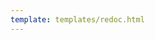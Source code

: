 ```yaml
---
template: templates/redoc.html
---
```


<redoc spec-url="../../apis/restapis/session.yaml" theme='{{redoc_theme}}'></redoc>
